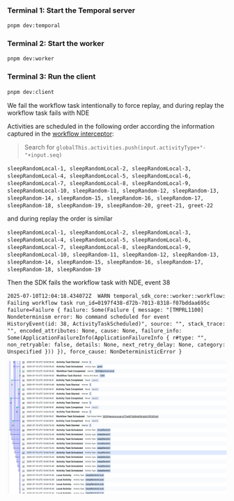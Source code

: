 
### Terminal 1: Start the Temporal server

```bash
pnpm dev:temporal
```

### Terminal 2: Start the worker

```bash
pnpm dev:worker
```

### Terminal 3: Run the client

```bash
pnpm dev:client
```

We fail the workflow task intentionally to force replay, and during replay the workflow task fails with NDE


Activities are scheduled in the following order according the information captured in the [workflow interceptor](/packages/worker/src/interceptors/workflow-interceptor.ts): 

> Search for `globalThis.activities.push(input.activityType+"-"+input.seq)`

`sleepRandomLocal-1, sleepRandomLocal-2, sleepRandomLocal-3, sleepRandomLocal-4, sleepRandomLocal-5, sleepRandomLocal-6, sleepRandomLocal-7, sleepRandomLocal-8, sleepRandomLocal-9, sleepRandomLocal-10, sleepRandom-11, sleepRandom-12, sleepRandom-13, sleepRandom-14, sleepRandom-15, sleepRandom-16, sleepRandom-17, sleepRandom-18, sleepRandom-19, sleepRandom-20, greet-21, greet-22`

and during replay the order is similar

`sleepRandomLocal-1, sleepRandomLocal-2, sleepRandomLocal-3, sleepRandomLocal-4, sleepRandomLocal-5, sleepRandomLocal-6, sleepRandomLocal-7, sleepRandomLocal-8, sleepRandomLocal-9, sleepRandomLocal-10, sleepRandom-11, sleepRandom-12, sleepRandom-13, sleepRandom-14, sleepRandom-15, sleepRandom-16, sleepRandom-17, sleepRandom-18, sleepRandom-19`

Then the SDK fails the workflow task with NDE, event 38

```
2025-07-10T12:04:18.434072Z  WARN temporal_sdk_core::worker::workflow: Failing workflow task run_id=0197f438-d72b-7013-8318-f07bddaa695c failure=Failure { failure: Some(Failure { message: "[TMPRL1100] Nondeterminism error: No command scheduled for event 
HistoryEvent(id: 38, ActivityTaskScheduled)", source: "", stack_trace: "", encoded_attributes: None, cause: None, failure_info: Some(ApplicationFailureInfo(ApplicationFailureInfo { r#type: "", non_retryable: false, details: None, next_retry_delay: None, category: Unspecified })) }), force_cause: NonDeterministicError }
```

![img.png](img.png)










